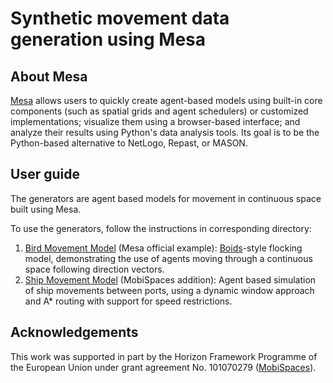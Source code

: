 # Synthetic movement data generation using Mesa

## About Mesa

[Mesa](https://github.com/projectmesa/mesa) allows users to quickly create agent-based models using built-in
core components (such as spatial grids and agent schedulers) or
customized implementations; visualize them using a browser-based
interface; and analyze their results using Python's data analysis
tools. Its goal is to be the Python-based alternative to NetLogo,
Repast, or MASON.


## User guide

The generators are agent based models for movement in continuous space built using Mesa. 

To use the generators, follow the instructions in corresponding directory: 

1. [Bird Movement Model](boid_flockers) (Mesa official example): 
   [Boids](https://en.wikipedia.org/wiki/Boids)-style flocking model, demonstrating the use of agents moving through a continuous space following direction vectors.
2. [Ship Movement Model](ship_hybrid_algorithm) (MobiSpaces addition): 
   Agent based simulation of ship movements between ports, using a dynamic window approach and A* routing with support for speed restrictions.


## Acknowledgements

This work was supported in part by the Horizon Framework Programme of the European Union under grant agreement No. 101070279 ([MobiSpaces](https://mobispaces.eu)). 

